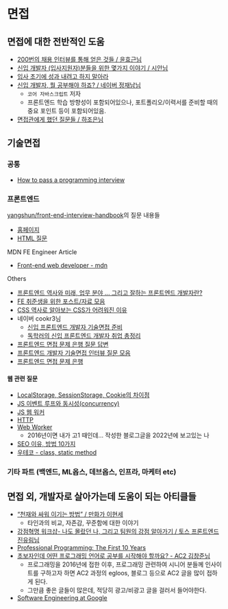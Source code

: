 # 면접

## 면접에 대한 전반적인 도움

* [200번의 채용 인터뷰를 통해 얻은 것들 / 윤효근님
](https://hyokunyun.medium.com/200%EB%B2%88%EC%9D%98-%EC%B1%84%EC%9A%A9-%EC%9D%B8%ED%84%B0%EB%B7%B0%EB%A5%BC-%ED%86%B5%ED%95%B4-%EC%96%BB%EC%9D%80-%EA%B2%83%EB%93%A4-79b1d5feb922)
* [신입 개발자 (입사지원자)분들을 위한 몇가지 이야기 / 시안님](https://okky.kr/article/531199)
* [입사 초기에 성과 내려고 하지 말아라](https://brunch.co.kr/@believeinurself/78)
* [신입 개발자, 뭘 공부해야 하죠? / 네이버 정재남님](https://www.wanted.co.kr/events/22_02_s01_b01?referer_id=12041)
  * `코어 자바스크립트` 저자
  * 프론트엔드 학습 방향성이 포함되어있으나, 포트폴리오/이력서를 준비할 때의 중요 포인트 등이 포함되어있음.
* [면접관에게 했던 질문들 / 하조은님](https://hajoeun.blog/questions-what-i-asked-interviewer)

## 기술면접

### 공통

* [How to pass a programming interview](https://triplebyte.com/blog/how-to-pass-a-programming-interview)

### 프론트엔드

[yangshun/front-end-interview-handbook](https://github.com/yangshun/front-end-interview-handbook)의 질문 내용들

* [홈페이지](https://www.frontendinterviewhandbook.com/)
* [HTML 질문](https://www.frontendinterviewhandbook.com/kr/html-questions)

MDN FE Engineer Article

* [Front-end web developer - mdn](https://developer.mozilla.org/ko/docs/Learn/Front-end_web_developer)

Others

* [프론트엔드 역사와 미래, 업무 분야 ... 그리고 잘하는 프론트엔드 개발자란?](https://velog.io/@teo/frontend)
* [FE 취준생을 위한 포스트/자료 모음](https://velog.io/@sylagape1231/%ED%94%84%EB%A1%A0%ED%8A%B8%EC%97%94%EB%93%9C-%EC%B7%A8%EC%A4%80%EC%83%9D%EC%9D%84-%EC%9C%84%ED%95%9C-%EA%B2%8C%EC%8B%9C%EA%B8%80%EC%9E%90%EB%A3%8C-%EB%AA%A8%EC%9D%8C)
* [CSS 역사로 알아보는 CSS가 어려워진 이유](https://velog.io/@teo/css-history-1)
* 네이버 cookr3님
  * [신입 프론트엔드 개발자 기술면접 준비](https://blog.naver.com/cookr3/222388178531)
  * [독학러의 신입 프론트엔드 개발자 취업 총정리](https://blog.naver.com/cookr3/222436035380)
* [프론트엔드 면접 문제 은행 질문 답변](https://velog.io/@wkahd01/%ED%94%84%EB%A1%A0%ED%8A%B8%EC%97%94%EB%93%9C-%EB%A9%B4%EC%A0%91-%EB%AC%B8%EC%A0%9C-%EC%9D%80%ED%96%89-HTML-%EC%A7%88%EB%AC%B8-%EB%8B%B5%EB%B3%80)
* [프론트엔드 개발자 기술면접 인터뷰 질문 모음](https://realmojo.tistory.com/300)
* [프론트엔드 면접 문제 은행](https://h5bp.org/Front-end-Developer-Interview-Questions/translations/korean/)

#### 웹 관련 질문

* [LocalStorage, SessionStorage, Cookie의 차이점](https://velog.io/@ejchaid/localstorage-sessionstorage-cookie%EC%9D%98-%EC%B0%A8%EC%9D%B4%EC%A0%90)
* [JS 이벤트 루프와 동시성(concurrency)](https://im-developer.tistory.com/113)
* [JS 웹 워커](https://realmojo.tistory.com/109)
* [HTTP](https://javaplant.tistory.com/18)
* [Web Worker](https://boxfoxs.tistory.com/294)
  * 2016년이면 내가 고1 때인데... 작성한 블로그글을 2022년에 보고있는 나
* [SEO 이유, 방법 10가지](https://velog.io/@hsecode/%EC%B5%9C%EC%A0%81%ED%99%94-%EA%B2%80%EC%83%89%EC%97%94%EC%A7%84-%EC%B5%9C%EC%A0%81%ED%99%94SEO-%EC%9D%B4%EC%9C%A0%EC%99%80-%EB%B0%A9%EB%B2%95-10%EA%B0%80%EC%A7%80)
* [우테코 - class, static method](https://velog.io/@rat8397/%EC%9A%B0%EC%95%84%ED%95%9C%ED%85%8C%ED%81%AC%EC%BD%94%EC%8A%A4-2-class-%EA%B7%B8%EB%A6%AC%EA%B3%A0-static-method)

### 기타 파트 (백엔드, ML옵스, 데브옵스, 인프라, 마케터 etc)

## 면접 외, 개발자로 살아가는데 도움이 되는 아티클들

* [“천재와 싸워 이기는 방법” / 만화가 이현세](https://happist.com/366856)
  * 타인과의 비교, 자존감, 꾸준함에 대한 이야기
* [강점혁명 워크샵- 나도 몰랐던 나, 그리고 팀원의 강점 알아가기 / 토스 프론트엔드 진유림님](https://milooy.github.io/life/strength-finder/)
* [Professional Programming: The First 10 Years](https://thorstenball.com/blog/2022/05/17/professional-programming-the-first-10-years)
* [초보자인데 어떤 프로그래밍 언어로 공부를 시작해야 할까요? - AC2 김창준님](https://mindscale.kr/howto/first-language)
  * 프로그래밍을 2016년에 접한 이후, 프로그래밍 관련하여 시니어 분들께 인사이트를 구하고자 하면 AC2 과정의 egloos, 블로그 등으로 AC2 글을 많이 접하게 된다.
  * 그만큼 좋은 글들이 많은데, 적당히 광고/비광고 글을 걸러서 들어야한다.
* [Software Engineering at Google](https://abseil.io/resources/swe-book/html/toc.html)
